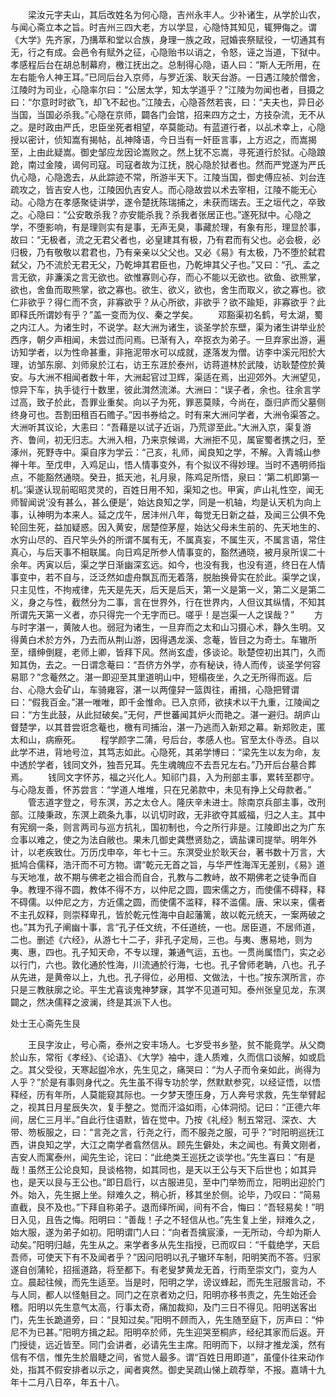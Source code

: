 <!-- { "loadSidebar": true } -->
　　梁汝元字夫山，其后改姓名为何心隐，吉州永丰人。少补诸生，从学於山农，与闻心斋立本之旨。时吉州三四大老，方以学显，心隐恃其知见，辄狎侮之。谓《大学》先齐家，乃搆萃和堂以合族，身理一族之政，冠婚丧祭赋役，一切通其有无，行之有成。会邑令有赋外之征，心隐贻书以诮之，令怒，诬之当道，下狱中。孝感程后台在胡总制幕府，檄江抚出之。总制得心隐，语人曰：“斯人无所用，在左右能令人神王耳。”已同后台入京师，与罗近溪、耿天台游。一日遇江陵於僧舍，江陵时为司业，心隐率尔曰：“公居太学，知太学道乎？”江陵为勿闻也者，目摄之曰：“尔意时时欲飞，却飞不起也。”江陵去，心隐荅然若丧，曰：“夫夫也，异日必当国，当国必杀我。”心隐在京师，闢各门会馆，招来四方之士，方技杂流，无不从之。是时政由严氏，忠臣坐死者相望，卒莫能动。有蓝道行者，以乩术幸上，心隐授以密计，侦知嵩有揭帖，乩神降语，今日当有一奸臣言事，上方迟之，而嵩揭至，上由此疑嵩。御史邹应龙因论嵩败之。然上犹不忘嵩，寻死道行於狱。心隐踉跄，南过金陵，谒何司寇。司寇者故为江抚，脱心隐於狱者也。然而严党遂为严氏仇心隐，心隐逸去，从此踪迹不常，所游半天下。江陵当国，御史傅应祯、刘台连疏攻之，皆吉安人也，江陵因仇吉安人。而心隐故尝以术去宰相，江陵不能无心动。心隐方在孝感聚徒讲学，遂令楚抚陈瑞捕之，未获而瑞去。王之垣代之，卒致之。心隐曰：“公安敢杀我？亦安能杀我？杀我者张居正也。”遂死狱中。心隐之学，不堕影响，有是理则实有是事，无声无臭，事藏於理，有象有形，理显於事，故曰：“无极者，流之无君父者也，必皇建其有极，乃有君而有父也。必会极，必归极，乃有敬敬以君君也，乃有亲亲以父父也。又必《易》有太极，乃不堕於弑君弑父，乃不流於无君无父，乃乾坤其君臣也，乃乾坤其父子也。”又曰：“孔、孟之言无欲，非濂溪之言无欲也。欲惟寡则心存，而心不能以无欲也。欲鱼、欲熊掌，欲也，舍鱼而取熊掌，欲之寡也。欲生、欲义，欲也，舍生而取义，欲之寡也。欲仁非欲乎？得仁而不贪，非寡欲乎？从心所欲，非欲乎？欲不踰矩，非寡欲乎？此即释氏所谓妙有乎？”盖一变而为仪、秦之学矣。
　　邓豁渠初名鹤，号太湖，蜀之内江人。为诸生时，不说学。赵大洲为诸生，谈圣学於东壁，渠为诸生讲举业於西序，朝夕声相闻，未尝过而问焉。已渐有入，卒抠衣为弟子。一旦弃家出游，遍访知学者，以为性命甚重，非拖泥带水可以成就，遂落发为僧。访李中溪元阳於大理，访邹东廓、刘师泉於江右，访王东涯於泰州，访蒋道林於武陵，访耿楚倥於黄安。与大洲不相闻者数十年，大洲起官过卫辉，渠适在焉，出迎郊外。大洲望见，惊异下车，执手徒行十数里，彼此潸然流涕。大洲曰：“误子者，余也。往余言学过高，致子於此，吾罪业重矣。向以子为死，罪恶莫赎，今尚在，亟归庐而父墓侧终身可也。吾割田租百石赡子。”因书券给之。时有来大洲问学者，大洲令渠答之。大洲听其议论，大恚曰：“吾藉是以试子近诣，乃荒谬至此。”大洲入京，渠复游齐、鲁间，初无归志。大洲入相，乃来京候谒，大洲拒不见，属宦蜀者携之归，至涿州，死野寺中。渠自序为学云：“己亥，礼师，闻良知之学，不解。入青城山参禅十年。至戊申，入鸡足山，悟人情事变外，有个拟议不得妙理。当时不遇明师指点，不能豁然通晓。癸丑，抵天池，礼月泉，陈鸡足所悟，泉曰：‘第二机即第一机。’渠遂认现前昭昭灵灵的，百姓日用不知，渠知之也。甲寅，庐山礼性空，闻无师智闻说‘没有甚么，甚么便是’，始达良知之学，同是一机轴，均是认天机为向上事，认神明为本来人。延之戊午，居沣州八年，每觉无日新之益，及闻三公俱不免轮回生死，益加疑惑。因入黄安，居楚倥茅屋，始达父母未生前的、先天地生的、水穷山尽的、百尺竿头外的所谓不属有无，不属真妄，不属生灭，不属言语，常住真心，与后天事不相联属。向日鸡足所参人情事变的，豁然通晓，被月泉所误二十余年。丙寅以后，渠之学日渐幽深玄远。如今，也没有我，也没有道，终日在人情事变中，若不自与，泛泛然如虚舟飘瓦而无着落，脱胎换骨实在於此。渠学之误，只主见性，不拘戒律，先天是先天，后天是后天，第一义是第一义，第二义是第二义，身之与性，截然分为二事，言在世界外，行在世界内，人但议其纵情，不知其所谓先天第一义者，亦只得完一个无字而已。嗟乎！是岂渠一人之误哉？”
　　方与时字湛一，黄陂人也。弱冠为诸生，一旦弃而之太和山习摄心术，静久生明。又得黄白术於方外，乃去而从荆山游，因得遇龙溪、念菴，皆目之为奇士。车辙所至，缙绅倒屣，老师上卿，皆拜下风。然尚玄虚，侈谈论。耿楚倥初出其门，久而知其伪，去之。一日谓念菴曰：“吾侪方外学，亦有秘诀，待人而传，谈圣学何容易耶？”念菴然之。湛一即迎至其里道明山中，短榻夜坐，久之无所得而返。后台、心隐大会矿山，车骑雍容，湛一以两僮舁一篮舆往，甫揖，心隐把臂谓曰：“假我百金。”湛一唯唯，即千金惟命。已入京师，欲挟术以干九重，江陵闻之曰：“方生此鼓，从此挝破矣。”无何，严世蕃闻其炉火而艳之。湛一避归。胡庐山督楚学，以其昔尝诳念菴也，檄有司捕治，湛一乃逃而入新郑之幕。新郑败走，匿太和山，病瘵死。
　　程学颜字二蒲，号后台，孝感人也。官至太仆寺丞。自以此学不进，背地号泣，其笃志如此。心隐死，其弟学博曰：“梁先生以友为命，友中透於学者，钱同文外，独吾兄耳。先生魂魄应不去吾兄左右。”乃开后台墓合葬焉。
　　钱同文字怀苏，福之兴化人。知祁门县，入为刑部主事，累转至郡守。与心隐友善，怀苏尝言：“学道人堆堆，只在兄弟款中，未见有挣上父母款者。”
　　管志道字登之，号东溟，苏之太仓人。隆庆辛未进士。除南京兵部主事，改刑部。江陵秉政，东溟上疏条九事，以讥切时政，无非欲夺其威福，归之人主。其中有宪纲一条，则言两司与巡方抗礼，国初制也，今之所行非是。江陵即出之为广东佥事以难之，使之为法自敝也。果未几御史龚懋贤劾之，谪盐课司提举。明年外计，以老疾致仕。万历戊申卒，年七十三。东溟受业於耿天台，著书数十万言，大抵鸠合儒释，浩汗而不可方物。谓“乾元无首之旨，与华严性海浑无差别，《易》道与天地准，故不期与佛老之祖合而自合，孔教与二教峙，故不期佛老之徒争而自争。教理不得不圆，教体不得不方，以仲尼之圆，圆宋儒之方，而使儒不碍释，释不碍儒。以仲尼之方，方近儒之圆，而使儒不滥释，释不滥儒。唐、宋以来，儒者不主孔奴释，则崇释卑孔，皆於乾元性海中自起藩篱，故以乾元统天，一案两破之也。”其为孔子阐幽十事，言“孔子任文统，不任道统，一也。居臣道，不居师道，二也。删述《六经》，从游七十二子，非孔子定局，三也。与夷、惠易地，则为夷、惠，四也。孔子知天命，不专以理，兼通气运，五也。一贯尚属悟门，实之必以行门，六也。敦化通於性海，川流通於行海，七也。孔子曾师老聃，八也。孔子从先进，是黄帝以上，九也。孔子得位，必用桓、文做法，十也。”按东溟所言，亦只是三教肤廓之论。平生尤喜谈鬼神梦寐，其学不见道可知。泰州张皇见龙，东溟闢之，然决儒释之波澜，终是其派下人也。

处士王心斋先生艮

　　王艮字汝止，号心斋，泰州之安丰场人。七岁受书乡塾，贫不能竟学。从父商於山东，常衔《孝经》、《论语》、《大学》袖中，逢人质难，久而信口谈解，如或启之。其父受役，天寒起盥冷水，先生见之，痛哭曰：“为人子而令亲如此，尚得为人乎？”於是有事则身代之。先生虽不得专功於学，然默默参究，以经证悟，以悟释经，历有年所，人莫能窥其际也。一夕梦天堕压身，万人奔号求救，先生举臂起之，视其日月星辰失次，复手整之。觉而汗溢如雨，心体洞彻。记曰：“正德六年间，居仁三月半。”自此行住语默，皆在觉中。乃按《礼经》制五常冠、深衣、大带、笏板服之，曰：“言尧之言，行尧之行，而不服尧之服，可乎？”时阳明巡抚江西，讲良知之学，大江之南学者翕然信从。顾先生僻处，未之闻也。有黄文刚者，吉安人而寓泰州，闻先生论，诧曰：“此绝类王巡抚之谈学也。”先生喜曰：“有是哉！虽然王公论良知，艮谈格物，如其同也，是天以王公与天下后世也；如其异也，是天以艮与王公也。”即日启行，以古服进见，至中门举笏而立，阳明出迎於门外。始入，先生据上坐。辩难久之，稍心折，移其坐於侧。论毕，乃叹曰：“简易直截，艮不及也。”下拜自称弟子。退而绎所闻，间有不合，悔曰：“吾轻易矣！”明日入见，且告之悔。阳明曰：“善哉！子之不轻信从也。”先生复上坐，辩难久之，始大服，遂为弟子如初。阳明谓门人曰：“向者吾擒宸濠，一无所动，今却为斯人动矣。”阳明归越，先生从之。来学者多从先生指授，已而叹曰：“千载绝学，天启吾师，可使天下有不及闻者乎？”因问阳明以孔子辙环车制，阳明笑而不答。归家遂自创蒲轮，招摇道路，将至都下。有老叟梦黄龙无首，行雨至崇文门，变为人立。晨起往候，而先生适至。当是时，阳明之学，谤议蜂起，而先生冠服言动，不与人同，都人以怪魁目之。同门之在京者劝之归，阳明亦移书责之，先生始还会稽。阳明以先生意气太高，行事太奇，痛加裁抑，及门三日不得见。阳明送客出门，先生长跪道旁，曰：“艮知过矣。”阳明不顾而入，先生随至庭下，厉声曰：“仲尼不为已甚。”阳明方揖之起。阳明卒於师，先生迎哭至桐庐，经纪其家而后返。开门授徒，远近皆至。同门会讲者，必请先生主席。阳明而下，以辩才推龙溪，然有信有不信，惟先生於眉睫之间，省觉人最多。谓“百姓日用即道”，虽僮仆往来动作处，指其不假安排者以示之，闻者爽然。御史吴疏山悌上疏荐举，不报。嘉靖十九年十二月八日卒，年五十八。
